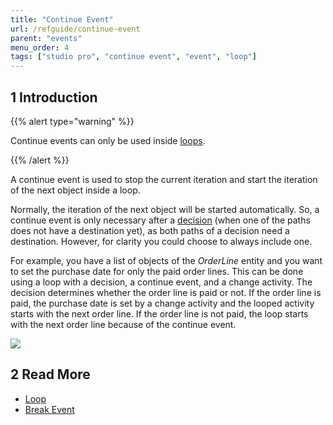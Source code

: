 ```yaml
---
title: "Continue Event"
url: /refguide/continue-event
parent: "events"
menu_order: 4
tags: ["studio pro", "continue event", "event", "loop"]
---
```


## 1 Introduction

{{% alert type="warning" %}}

Continue events can only be used inside [loops](loop).

{{% /alert %}}

A continue event is used to stop the current iteration and start the iteration of the next object inside a loop. 

Normally, the iteration of the next object will be started automatically. So, a continue event is only necessary after a [decision](decision) (when one of the paths does not have a destination yet), as both paths of a decision need a destination. However, for clarity you could choose to always include one.

For example, you have a list of objects of the *OrderLine* entity and you want to set the purchase date for only the paid order lines. This can be done using a loop with a decision, a continue event, and a change activity. The decision determines whether the order line is paid or not. If the order line is paid, the purchase date is set by a change activity and the looped activity starts with the next order line. If the order line is not paid, the loop starts with the next order line because of the continue event.

![](attachments/events/continue-event.png)

## 2 Read More

* [Loop](loop)
* [Break Event](break-event)
